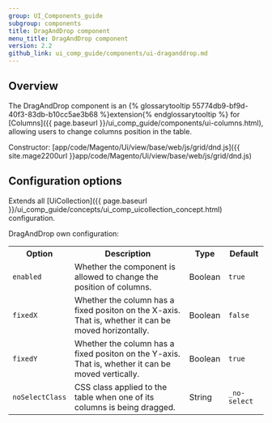 ```yaml
---
group: UI_Components_guide
subgroup: components
title: DragAndDrop component
menu_title: DragAndDrop component
version: 2.2
github_link: ui_comp_guide/components/ui-draganddrop.md
---
```


## Overview

The DragAndDrop component is an {% glossarytooltip 55774db9-bf9d-40f3-83db-b10cc5ae3b68 %}extension{% endglossarytooltip %} for [Columns]({{ page.baseurl }}/ui_comp_guide/components/ui-columns.html), allowing users to change columns position in the table.

Constructor: [app/code/Magento/Ui/view/base/web/js/grid/dnd.js]({{ site.mage2200url }}app/code/Magento/Ui/view/base/web/js/grid/dnd.js)

## Configuration options

Extends all [UiCollection]({{ page.baseurl }}/ui_comp_guide/concepts/ui_comp_uicollection_concept.html) configuration.

DragAndDrop own configuration:

<table>
  <tr>
    <th>Option</th>
    <th>Description</th>
    <th>Type</th>
    <th>Default</th>
  </tr>
  <tr>
    <td><code>enabled</code></td>
    <td>Whether the component is allowed to change the position of columns.</td>
    <td>Boolean</td>
    <td><code>true</code></td>
  </tr>
  <tr>
    <td><code>fixedX</code></td>
    <td>Whether the column has a fixed positon on the X-axis. That is, whether it can be moved horizontally.</td>
    <td>Boolean</td>
    <td><code>false</code></td>
  </tr>
  <tr>
    <td><code>fixedY</code></td>
    <td>Whether the column has a fixed positon on the Y-axis. That is, whether it can be moved vertically.</td>
    <td>Boolean</td>
    <td><code>true</code></td>
  </tr>
  <tr>
    <td><code>noSelectClass</code></td>
    <td>CSS class applied to the table when one of its columns is being dragged.</td>
    <td>String</td>
    <td><code>_no-select</code></td>
  </tr>
</table>
